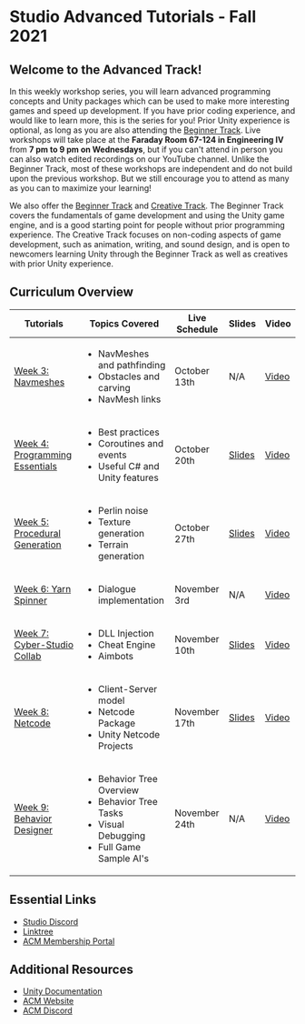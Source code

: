 # Studio Advanced Tutorials - Fall 2021
## Welcome to the Advanced Track!
In this weekly workshop series, you will learn advanced programming concepts and Unity packages which can be used to make more interesting games and speed up development. If you have prior coding experience, and would like to learn more, this is the series for you! Prior Unity experience is optional, as long as you are also attending the [Beginner Track](https://github.com/uclaacm/studio-beginner-tutorials-f21). Live workshops will take place at the **Faraday Room 67-124 in Engineering IV** from **7 pm to 9 pm on Wednesdays**, but if you can't attend in person you can also watch edited recordings on our YouTube channel. Unlike the Beginner Track, most of these workshops are independent and do not build upon the previous workshop. But we still encourage you to attend as many as you can to maximize your learning!

We also offer the [Beginner Track](https://github.com/uclaacm/studio-beginner-tutorials-f21) and [Creative Track](https://github.com/uclaacm/studio-creative-tutorials-f21). The Beginner Track covers the fundamentals of game development and using the Unity game engine, and is a good starting point for people without prior programming experience. The Creative Track focuses on non-coding aspects of game development, such as animation, writing, and sound design, and is open to newcomers learning Unity through the Beginner Track as well as creatives with prior Unity experience.

## Curriculum Overview
| Tutorials | Topics Covered | Live Schedule | Slides | Video |
|-----------|----------------|---------------|--------|-------|
| [Week 3: Navmeshes](https://github.com/uclaacm/studio-advanced-tutorials-f21/tree/main/NavMesh) |<ul> <li>NavMeshes and pathfinding</li> <li>Obstacles and carving</li> <li>NavMesh links</li> </ul> | October 13th | N/A | [Video](https://youtu.be/3Yr9BEbGfkU) |
| [Week 4: Programming Essentials](https://github.com/uclaacm/studio-advanced-tutorials-f21/blob/main/Programming%20Essentials/README.md) | <ul> <li>Best practices</li> <li>Coroutines and events</li> <li>Useful C# and Unity features</li> </ul> | October 20th | [Slides](https://docs.google.com/presentation/d/1L0TkCA3rF4-21-083rHygDGLCpq74LlxKdzWgMmwTaU/edit?usp=sharing) | [Video](https://www.youtube.com/watch?v=Ish6Hpikkd4) |
| [Week 5: Procedural Generation](https://github.com/uclaacm/studio-advanced-tutorials-f21/tree/main/Procedural%20Generation) | <ul> <li>Perlin noise</li> <li>Texture generation</li> <li>Terrain generation</li> </ul> | October 27th | [Slides](https://docs.google.com/presentation/d/1kWgEEceAj07lHw_i2DttRXVLjxQ-Q-vL3A3clim2hDY/edit?usp=sharing) | [Video](https://youtu.be/9myFmmnwOlc) |
| [Week 6: Yarn Spinner](https://github.com/uclaacm/studio-advanced-tutorials-f21/tree/main/YarnSpinner) | <ul> <li>Dialogue implementation</li> </ul> | November 3rd | N/A | [Video](https://youtu.be/TqB5GRSZoNI) |
| [Week 7: Cyber-Studio Collab](https://github.com/Jeff848/aimbot_boilerplate/) |<ul><li> DLL Injection</li><li> Cheat Engine </li><li> Aimbots </li></ul>| November 10th | [Slides](https://docs.google.com/presentation/d/1li6a8AF9a851l0snFQvIAGgV66ay-ndBpFPURC49bVA/edit?usp=sharing) | [Video](https://youtu.be/V4U42l3Ahgs) |
| [Week 8: Netcode](https://github.com/uclaacm/studio-advanced-tutorials-f21/tree/main/Netcode) | <ul><li>Client-Server model</li> <li>Netcode Package</li> <li>Unity Netcode Projects</li></ul> | November 17th | [Slides](https://docs.google.com/presentation/d/1Rn9L0IpFwKts6lQ5InTn4qz9fywETA0i8QnGd4Xr6RE/edit?usp=sharing) | [Video](https://youtu.be/E5r90jLeTR4) |
| [Week 9: Behavior Designer](https://github.com/uclaacm/studio-advanced-tutorials-f21/tree/main/Behavior%20Designer) | <ul><li>Behavior Tree Overview</li><li>Behavior Tree Tasks</li><li>Visual Debugging</li><li>Full Game Sample AI's</li></ul> | November 24th | N/A | [Video](https://youtu.be/tXbyhmNXW48)|

## Essential Links
- [Studio Discord](https://discord.com/invite/bBk2Mcw)
- [Linktree](https://linktr.ee/acmstudio)
- [ACM Membership Portal](https://members.uclaacm.com/)

## Additional Resources
- [Unity Documentation](https://docs.unity3d.com/Manual/index.html)
- [ACM Website](https://www.uclaacm.com/)
- [ACM Discord](https://discord.com/invite/eWmzKsY)
